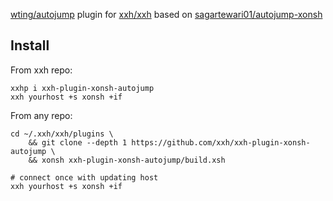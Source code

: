 [wting/autojump](https://github.com/wting/autojump) plugin for [xxh/xxh](https://github.com/xxh/xxh) based on [sagartewari01/autojump-xonsh](https://github.com/sagartewari01/autojump-xonsh)

## Install
From xxh repo:
```
xxhp i xxh-plugin-xonsh-autojump
xxh yourhost +s xonsh +if
```
From any repo:
```
cd ~/.xxh/xxh/plugins \
    && git clone --depth 1 https://github.com/xxh/xxh-plugin-xonsh-autojump \
    && xonsh xxh-plugin-xonsh-autojump/build.xsh
    
# connect once with updating host
xxh yourhost +s xonsh +if
```
